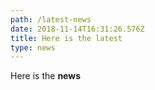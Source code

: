 ```yaml
---
path: /latest-news
date: 2018-11-14T16:31:26.576Z
title: Here is the latest
type: news
---
```

Here is the **news**
